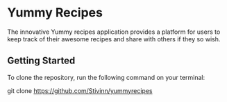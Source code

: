 # Yummy Recipes

The innovative Yummy recipes application provides a platform for users to keep track of their awesome recipes and share with others if they so wish.

## Getting Started
To clone the repository, run the following command on your terminal:

git clone https://github.com/Stivinn/yummyrecipes